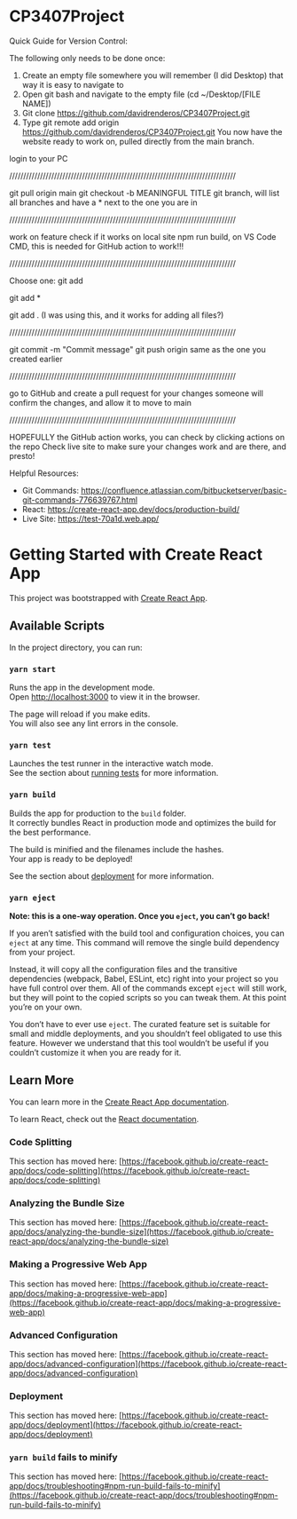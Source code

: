# CP3407Project

Quick Guide for Version Control:

The following only needs to be done once:
1. Create an empty file somewhere you will remember (I did Desktop) that way it is easy to navigate to 
2. Open git bash and navigate to the empty file (cd ~/Desktop/[FILE NAME])
3. Git clone https://github.com/davidrenderos/CP3407Project.git
4. Type git remote add origin https://github.com/davidrenderos/CP3407Project.git
You now have the website ready to work on, pulled directly from the main branch.

login to your PC

/////////////////////////////////////////////////////////////////////////////////

git pull origin main
git checkout -b <branchname> MEANINGFUL TITLE
git branch, will list all branches and have a * next to the one you are in

/////////////////////////////////////////////////////////////////////////////////

work on feature
check if it works on local site
npm run build, on VS Code CMD, this is needed for GitHub action to work!!!

/////////////////////////////////////////////////////////////////////////////////

Choose one:
git add <filename>

git add *

git add . (I was using this, and it works for adding all files?)

/////////////////////////////////////////////////////////////////////////////////

git commit -m "Commit message"
git push origin <branchname> same as the one you created earlier

/////////////////////////////////////////////////////////////////////////////////

go to GitHub and create a pull request for your changes
someone will confirm the changes, and allow it to move to main

/////////////////////////////////////////////////////////////////////////////////

HOPEFULLY the GitHub action works, you can check by clicking actions on the repo
Check live site to make sure your changes work and are there, and presto!

Helpful Resources:
- Git Commands: https://confluence.atlassian.com/bitbucketserver/basic-git-commands-776639767.html
- React: https://create-react-app.dev/docs/production-build/
- Live Site: https://test-70a1d.web.app/

# Getting Started with Create React App

This project was bootstrapped with [Create React App](https://github.com/facebook/create-react-app).

## Available Scripts

In the project directory, you can run:

### `yarn start`

Runs the app in the development mode.\
Open [http://localhost:3000](http://localhost:3000) to view it in the browser.

The page will reload if you make edits.\
You will also see any lint errors in the console.

### `yarn test`

Launches the test runner in the interactive watch mode.\
See the section about [running tests](https://facebook.github.io/create-react-app/docs/running-tests) for more information.

### `yarn build`

Builds the app for production to the `build` folder.\
It correctly bundles React in production mode and optimizes the build for the best performance.

The build is minified and the filenames include the hashes.\
Your app is ready to be deployed!

See the section about [deployment](https://facebook.github.io/create-react-app/docs/deployment) for more information.

### `yarn eject`

**Note: this is a one-way operation. Once you `eject`, you can’t go back!**

If you aren’t satisfied with the build tool and configuration choices, you can `eject` at any time. This command will remove the single build dependency from your project.

Instead, it will copy all the configuration files and the transitive dependencies (webpack, Babel, ESLint, etc) right into your project so you have full control over them. All of the commands except `eject` will still work, but they will point to the copied scripts so you can tweak them. At this point you’re on your own.

You don’t have to ever use `eject`. The curated feature set is suitable for small and middle deployments, and you shouldn’t feel obligated to use this feature. However we understand that this tool wouldn’t be useful if you couldn’t customize it when you are ready for it.

## Learn More

You can learn more in the [Create React App documentation](https://facebook.github.io/create-react-app/docs/getting-started).

To learn React, check out the [React documentation](https://reactjs.org/).

### Code Splitting

This section has moved here: [https://facebook.github.io/create-react-app/docs/code-splitting](https://facebook.github.io/create-react-app/docs/code-splitting)

### Analyzing the Bundle Size

This section has moved here: [https://facebook.github.io/create-react-app/docs/analyzing-the-bundle-size](https://facebook.github.io/create-react-app/docs/analyzing-the-bundle-size)

### Making a Progressive Web App

This section has moved here: [https://facebook.github.io/create-react-app/docs/making-a-progressive-web-app](https://facebook.github.io/create-react-app/docs/making-a-progressive-web-app)

### Advanced Configuration

This section has moved here: [https://facebook.github.io/create-react-app/docs/advanced-configuration](https://facebook.github.io/create-react-app/docs/advanced-configuration)

### Deployment

This section has moved here: [https://facebook.github.io/create-react-app/docs/deployment](https://facebook.github.io/create-react-app/docs/deployment)

### `yarn build` fails to minify

This section has moved here: [https://facebook.github.io/create-react-app/docs/troubleshooting#npm-run-build-fails-to-minify](https://facebook.github.io/create-react-app/docs/troubleshooting#npm-run-build-fails-to-minify)